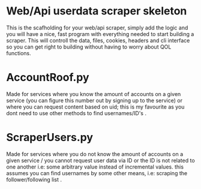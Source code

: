 # Web/Api userdata scraper skeleton

This is the scafholding for your web/api scraper, simply add the logic and you will have a nice, fast program with everything needed to start building a scraper. 
This will controll the data, files, cookies, headers and cli interface so you can get right to building without having to worry about QOL functions.

# AccountRoof.py 

Made for services where you know the amount of accounts on a given service (you can figure this number out by signing up to the service) or where you can request content based on uid;
this is my favourite as you dont need to use other methods to find usernames/ID's .

# ScraperUsers.py 

Made for services where you do not know the amount of accounts on a given service / you cannot request user data via ID or the ID is not related to one another i.e: some arbitrary value instead of incremental values.
this assumes you can find usernames by some other means, i.e: scraping the follower/following list .
